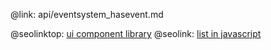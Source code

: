 @link: api/eventsystem_hasevent.md

@seolinktop: [ui component library](https://webix.com)
@seolink: [list in javascript](https://webix.com/widget/list/)